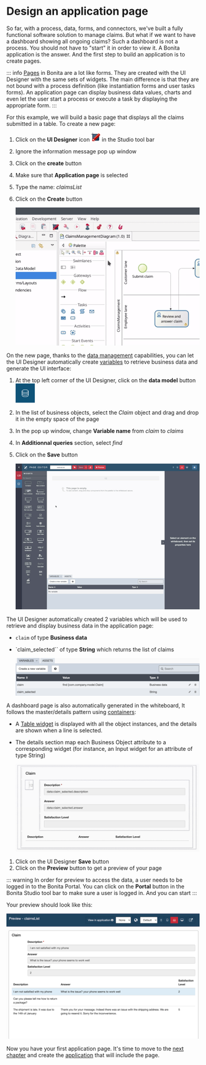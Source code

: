 # Design an application page

So far, with a process, data, forms, and connectors, we've built a fully functional software solution to manage claims. But what if we want to have a dashboard showing all ongoing claims? Such a dashboard is not a process. You should not have to "start" it in order to view it. A Bonita application is the answer. And the first step to build an application is to create pages.

::: info
[Pages](ui-designer-overview.md) in Bonita are a lot like forms. They are created with the UI Designer with the same sets of widgets. The main difference is that they are not bound with a process definition (like instantiation forms and user tasks forms). An application page can display business data values, charts and even let the user start a process or execute a task by displaying the appropriate form.
:::

For this example, we will build a basic page that displays all the claims submitted in a table. To create a new page:
1. Click on the **UI Designer** icon ![UI Designer icon](images/getting-started-tutorial/design-application-page/ui-designer.png) in the Studio tool bar
1. Ignore the information message pop up window
1. Click on the **create** button
1. Make sure that **Application page** is selected
1. Type the name: _claimsList_
1. Click on the **Create** button

   ![Creation of an application page](images/getting-started-tutorial/design-application-page/creation-of-an-application-page.gif)<!--{.img-responsive .img-thumbnail}-->

On the new page, thanks to the [data management](data-management.md) capabilities, you can let the UI Designer automatically create [variables](variables.md) to retrieve business data and generate the UI interface:
1. At the top left corner of the UI Designer, click on the **data model** button ![Data model button](images/getting-started-tutorial/design-application-page/data-model.png)
1. In the list of business objects, select the _Claim_ object and drag and drop it in the empty space of the page
1. In the pop up window, change **Variable name** from _claim_ to _claims_
1. In **Additionnal queries** section, select _find_
1. Click on the **Save** button

   ![Declare claims page variable](images/getting-started-tutorial/design-application-page/declare-claims-page-variable.gif)<!--{.img-responsive .img-thumbnail}-->

The UI Designer automatically created 2 variables which will be used to retrieve and display business data in the application page:
- ``claim`` of type **Business data**
- `claim_selected`` of type **String** which returns the list of claims

    ![variables](images/getting-started-tutorial/design-application-page/variables.png)<!--{.img-responsive .img-thumbnail}-->  


A dashboard page is also automatically generated in the whiteboard, It follows the master/details pattern using [containers](widgets.md): 
- A [Table widget](widgets.md) is displayed with all the object instances, and the details are shown when a line is selected. 
- The details section map each Business Object attribute to a corresponding widget (for instance, an Input widget for an attribute of type String)   

    ![dashboard page](images/getting-started-tutorial/design-application-page/dashboard-page.png)<!--{.img-responsive .img-thumbnail}-->

1. Click on the UI Designer **Save** button
1. Click on the **Preview** button to get a preview of your page

::: warning
In order for preview to access the data, a user needs to be logged in to the Bonita Portal. You can click on the **Portal** button in the Bonita Studio tool bar to make sure a user is logged in. And you can start 
:::

Your preview should look like this:

   ![dashboard page preview](images/getting-started-tutorial/design-application-page/dashboard-page-preview.png)<!--{.img-responsive .img-thumbnail}-->

Now you have your first application page. It's time to move to the [next chapter](create-application.md) and create the [application](create-application.md) that will include the page.
